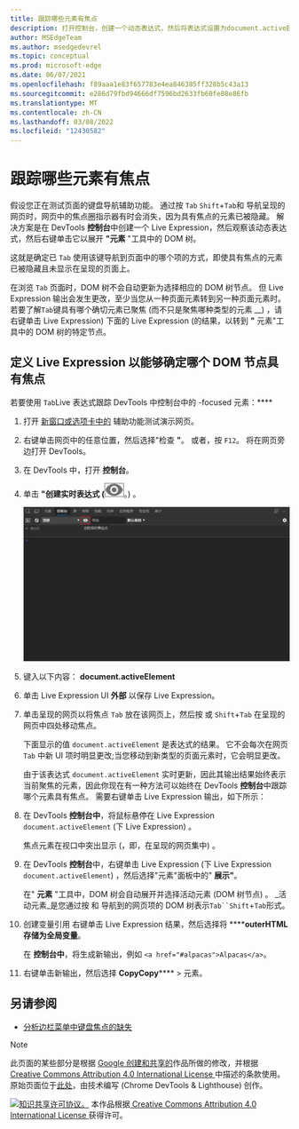 ```yaml
---
title: 跟踪哪些元素有焦点
description: 打开控制台，创建一个动态表达式，然后将表达式设置为document.activeElement。
author: MSEdgeTeam
ms.author: msedgedevrel
ms.topic: conceptual
ms.prod: microsoft-edge
ms.date: 06/07/2021
ms.openlocfilehash: f89aaa1e83f657783e4ea846385ff328b5c43a13
ms.sourcegitcommit: e286d79fbd94666df7596bd2633fb60fe08e86fb
ms.translationtype: MT
ms.contentlocale: zh-CN
ms.lasthandoff: 03/08/2022
ms.locfileid: "12430582"
---
```

<!-- Copyright Kayce Basques

   Licensed under the Apache License, Version 2.0 (the "License");
   you may not use this file except in compliance with the License.
   You may obtain a copy of the License at

       https://www.apache.org/licenses/LICENSE-2.0

   Unless required by applicable law or agreed to in writing, software
   distributed under the License is distributed on an "AS IS" BASIS,
   WITHOUT WARRANTIES OR CONDITIONS OF ANY KIND, either express or implied.
   See the License for the specific language governing permissions and
   limitations under the License.  -->
# <a name="track-which-element-has-focus"></a>跟踪哪些元素有焦点

假设您正在测试页面的键盘导航辅助功能。  通过按 `Tab` `Shift`+`Tab`和 导航呈现的网页时，网页中的焦点圈指示器有时会消失，因为具有焦点的元素已被隐藏。  解决方案是在 DevTools **控制台**中创建一个 Live Expression，然后观察该动态表达式，然后右键单击它以展开 **"元素** "工具中的 DOM 树。

这就是确定已 `Tab` 使用该键导航到页面中的哪个项的方式，即使具有焦点的元素已被隐藏且未显示在呈现的页面上。

在浏览 `Tab` 页面时，DOM 树不会自动更新为选择相应的 DOM 树节点。  但 Live Expression 输出会发生更改，至少当您从一种页面元素转到另一种页面元素时。  若要了解`Tab`键具有哪个确切元素已聚焦 (而不只是聚焦哪种类型的元素 __) ，请右键单击 Live Expression) 下面的 Live Expression (的结果，以转到 **"** 元素"工具中的 DOM 树的特定节点。


## <a name="defining-a-live-expression-to-be-able-to-determine-which-dom-node-has-focus"></a>定义 Live Expression 以能够确定哪个 DOM 节点具有焦点

若要使用 `Tab`Live 表达式跟踪 DevTools 中控制台中的 -focused 元素：****

1. 打开 [新窗口或选项卡中的](https://microsoftedge.github.io/Demos/devtools-a11y-testing/) 辅助功能测试演示网页。

1. 右键单击网页中的任意位置，然后选择"检查 **"**。  或者，按 `F12`。  将在网页旁边打开 DevTools。

1. 在 DevTools 中，打开 **控制台**。

1. 单击 **"创建实时表达式 (**![创建实时表达式"](../media/create-live-expression-icon.msft.png)。) 。

   ![创建 Live Expression。](../media/accessibility-console-create-live-expression-empty.msft.png)

1. 键入以下内容： **document.activeElement**

1. 单击 Live Expression UI **外部** 以保存 Live Expression。

1. 单击呈现的网页以将焦点 `Tab` 放在该网页上，然后按 或 `Shift`+`Tab` 在呈现的网页中四处移动焦点。

   下面显示的值 `document.activeElement` 是表达式的结果。  它不会每次在网页 `Tab` 中新 UI 项时明显更改;当您移动到新类型的页面元素时，它会明显更改。

   由于该表达式 `document.activeElement` 实时更新，因此其输出结果始终表示当前聚焦的元素，因此你现在有一种方法可以始终在 DevTools **控制台**中跟踪哪个元素具有焦点。  需要右键单击 Live Expression 输出，如下所示：

1. 在 DevTools **控制台中**，将鼠标悬停在 Live Expression `document.activeElement` (下 Live Expression) 。

   焦点元素在视口中突出显示 (，即，在呈现的网页集中) 。

1. 在 DevTools **控制台**中，右键单击 Live Expression (下 Live Expression `document.activeElement`) ，然后选择"元素"面板中的" **展示"**。 

   在" **元素** "工具中，DOM 树会自动展开并选择活动元素 (DOM 树节点) 。  _活动元素_是您通过按 和 导航到的网页项的 DOM 树表示`Tab``Shift`+`Tab`形式。

   <!-- Another right-click command on the Live Expression result is **Store outerHTML as global variable**, which is different than the command discussed below.  If you select that command, an expandable element such as `<input id="freedonation" class="smallinput">` is output in the **Console**. -->

1. 创建变量引用<!--why do we call it a "variable reference"? is that wording correct? --> 右键单击 Live Expression 结果，然后选择将 ******outerHTML 存储为全局变量**。<!--upstream doc (click "here" below) omits "outerHTML".  which is correct?-->

   在 **控制台中**，将生成新输出，例如 `<a href="#alpacas">Alpacas</a>`。

1. 右键单击新输出，然后选择 **CopyCopy****** >  元素。<!--correct; do these steps make sense?-->

<!--
how is it "outer HTML"?
what are we supposed to do w/ this "global variable"?
what are we supposed to use this "global variable" for?
why is it called a "global variable"?
what's the name of the global variable?
-->


<!-- ====================================================================== -->
## <a name="see-also"></a>另请参阅

*  [分析边栏菜单中键盘焦点的缺失](test-analyze-no-focus-indicator.md)


<!-- ====================================================================== -->
> [!NOTE]
> 此页面的某些部分是根据 [Google 创建和共享的](https://developers.google.com/terms/site-policies)作品所做的修改，并根据[ Creative Commons Attribution 4.0 International License ](https://creativecommons.org/licenses/by/4.0)中描述的条款使用。
> 原始页面位于[此处](https://developer.chrome.com/docs/devtools/accessibility/focus/)，由技术编写 (Chrome DevTools & Lighthouse) 创作。[](https://developers.google.com/web/resources/contributors/kaycebasques)

[![知识共享许可协议。](https://i.creativecommons.org/l/by/4.0/88x31.png)](https://creativecommons.org/licenses/by/4.0)
本作品根据[ Creative Commons Attribution 4.0 International License ](https://creativecommons.org/licenses/by/4.0)获得许可。
